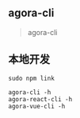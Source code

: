 ## agora-cli
> agora-cli

## 本地开发
```
sudo npm link

agora-cli -h
agora-react-cli -h
agora-vue-cli -h
```

